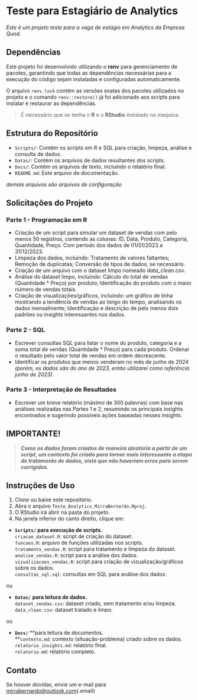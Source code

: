 # Teste para Estagiário de Analytics

*Este é um projeto teste para a vaga de estágio em Analytics da Empresa Quod.*

## Dependências

Este projeto foi desenvolvido utilizando o **renv** para gerenciamento de pacotes, garantindo que todas as dependências necessárias para a execução do código sejam instaladas e configuradas automaticamente.

O arquivo `renv.lock` contém as versões exatas dos pacotes utilizados no projeto e o comando `renv::restore()` já foi adicionado aos scripts para instalar e restaurar as dependências.

> É necessário que se tenha o **R** e o **RStudio** instalado na maquina.

## Estrutura do Repositório

-   `Scripts/`: Contém os scripts em R e SQL para criação, limpeza, análise e consulta de dados.
-   `Datas/`: Contém os arquivos de dados resultantes dos scripts.
-   `Docs/`: Contém os arquivos de texto, incluindo o relatório final.
-   `README.md`: Este arquivo de documentação.

*demais arquivos são arquivos de configuração*

## Solicitações do Projeto

### Parte 1 - Programação em R

-   Criação de um script para simular um dataset de vendas com pelo menos 50 registros, contendo as colunas: ID, Data, Produto, Categoria, Quantidade, Preço. Com período dos dados de 01/01/2023 a 31/12/2023.
-   Limpeza dos dados, incluindo: Tratamento de valores faltantes; Remoção de duplicatas; Conversão de tipos de dados, se necessário.
-   Criação de um arquivo com o dataset limpo nomeado *data_clean.csv*.
-   Análise do dataset limpo, incluindo: Cálculo do total de vendas (Quantidade \* Preço) por produto; Identificação do produto com o maior número de vendas totais.
-   Criação de visualizações/gráficos, incluindo: um gráfico de linha mostrando a tendência de vendas ao longo do tempo, analisando os dados mensalmente; Identificação e descrição de pelo menos dois padrões ou insights interessantes nos dados.

### Parte 2 - SQL

-   Escrever consultas SQL para listar o nome do produto, categoria e a soma total de vendas (Quantidade \* Preço) para cada produto. Ordenar o resultado pelo valor total de vendas em ordem decrescente.
-   Identificar os produtos que menos venderam no mês de junho de 2024 *(porém, os dados são do ano de 2023, então utilizarei como referência junho de 2023)*.

### Parte 3 - Interpretação de Resultados

-   Escrever um breve relatório (máximo de 300 palavras) com base nas análises realizadas nas Partes 1 e 2, resumindo os principais insights encontrados e sugerindo possíveis ações baseadas nesses insights.

## IMPORTANTE!

> ***Como os dados foram criados de maneira aleatória a partir de um script, um contexto foi criado para tornar mais interessante a etapa de tratamento de dados, visto que não haveriam erros para serem corrigidos.***

## Instruções de Uso

1.  Clone ou baixe este repositório.
2.  Abra o arquivo `Teste_Analytics_MirraBernardo.Rproj`.
3.  O RStudio irá abrir na pasta do projeto.
4.  Na janela inferior do canto direito, clique em:

-   **`Scripts/` para execução de scripts.**\
    `criacao_dataset.R`: script de criação do dataset.\
    `funcoes.R`: arquivo de funções utilizadas nos scripts.\
    `tratamento_vendas.R`: script para tratamento e limpeza do dataset.\
    `analise_vendas.R`: script para a análise dos dados.\
    `vizualizacoes_vendas.R`: script para criação de vizualização/gráficos sobre os dados.\
    `consultas_sql.sql`: consultas em SQL para análise dos dados.

ou

-   **`Datas/`** **para leitura de dados.**\
    `dataset_vendas.csv`: dataset criado, sem tratamento e/ou limpeza.\
    `data_clean.csv`: dataset tratado e limpo.

ou

-   **`Docs/`** **para leitura de documentos.\
    **`contexto.md`: contexto (situação-problema) criado sobre os dados.\
    `relatorio_insights.md`: relatório final.\
    `relatorio.md`: relatório completo.

## Contato

Se houver dúvidas, envie um e-mail para [mirrabernardo\@outlook.com](mailto:mirrabernardo@outlook.com){.email}
